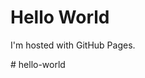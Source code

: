 <!DOCTYPE html>
<html>
<body>
<h1>Hello World</h1>
<p>I'm hosted with GitHub Pages.</p>
</body>
</html># hello-world